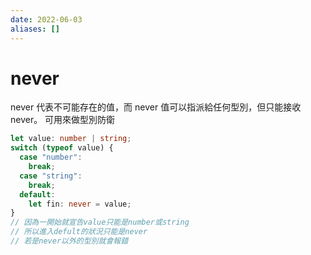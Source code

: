 ```yaml
---
date: 2022-06-03
aliases: []
---
```

# never
never 代表不可能存在的值，而 never 值可以指派給任何型別，但只能接收 never。
可用來做型別防衛
```ts
let value: number | string;
switch (typeof value) {
  case "number":
    break;
  case "string":
    break;
  default:
    let fin: never = value;
}
// 因為一開始就宣告value只能是number或string
// 所以進入defult的狀況只能是never
// 若是never以外的型別就會報錯
```

